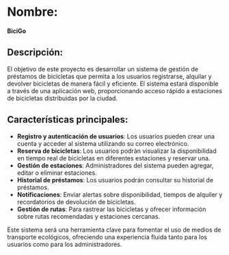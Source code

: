 # Nombre:
**BiciGo**

## Descripción:
El objetivo de este proyecto es desarrollar un sistema de gestión de préstamos de bicicletas que permita a los usuarios 
registrarse, alquilar y devolver bicicletas de manera fácil y eficiente. El sistema estará disponible a través de una 
aplicación web, proporcionando acceso rápido a estaciones de bicicletas distribuidas por la ciudad.

## Características principales:
- **Registro y autenticación de usuarios**: Los usuarios pueden crear una cuenta y acceder al sistema utilizando su correo electrónico.
- **Reserva de bicicletas**: Los usuarios podrán visualizar la disponibilidad en tiempo real de bicicletas en diferentes estaciones y reservar una.
- **Gestión de estaciones**: Administradores del sistema pueden agregar, editar o eliminar estaciones.
- **Historial de préstamos**: Los usuarios podrán consultar su historial de préstamos.
- **Notificaciones**: Enviar alertas sobre disponibilidad, tiempos de alquiler y recordatorios de devolución de bicicletas.
- **Gestión de rutas**: Para rastrear las bicicletas y ofrecer información sobre rutas recomendadas y estaciones cercanas.

Este sistema será una herramienta clave para fomentar el uso de medios de transporte ecológicos, ofreciendo una experiencia fluida tanto para los usuarios como para los administradores.
